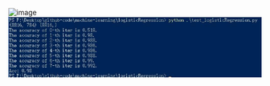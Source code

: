 ![image](https://github.com/XPping/machine-learning/raw/master/logisticRegression/prof1.jpg) 
![image](https://github.com/XPping/machine-learning/raw/master/result/LR.jpg) 
